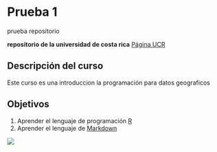# Prueba 1
prueba repositorio

**repositorio de la universidad de costa rica**
[Página UCR](https://www.ucr.ac.cr/)

## Descripción del curso
Este curso es una introduccion la programación para datos geograficos

## Objetivos 
1. Aprender el lenguaje de programación [R](https://posit.co/download/rstudio-desktop/)
2. Aprender el lenguaje de [Markdown](https://markdown.es/)

![](https://upload.wikimedia.org/wikipedia/commons/thumb/c/c3/NGC_4414_%28NASA-med%29.jpg/640px-NGC_4414_%28NASA-med%29.jpg)
